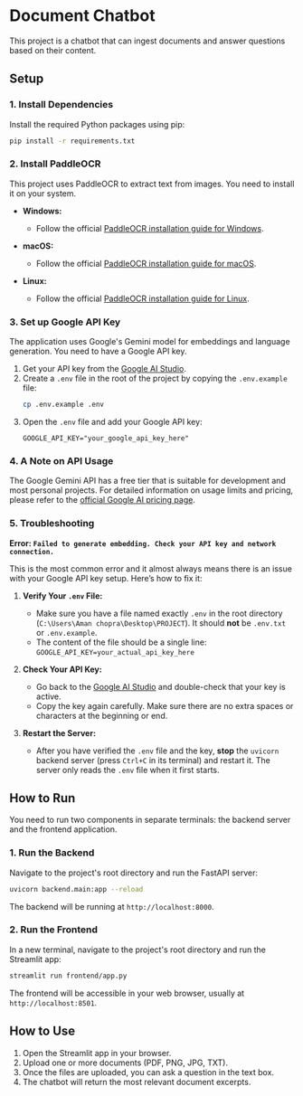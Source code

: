 # Document Chatbot

This project is a chatbot that can ingest documents and answer questions based on their content.

## Setup

### 1. Install Dependencies

Install the required Python packages using pip:

```bash
pip install -r requirements.txt
```

### 2. Install PaddleOCR

This project uses PaddleOCR to extract text from images. You need to install it on your system.

*   **Windows:**
    *   Follow the official [PaddleOCR installation guide for Windows](https://github.com/PaddlePaddle/PaddleOCR/blob/main/doc/doc_en/installation_en.md).

*   **macOS:**
    *   Follow the official [PaddleOCR installation guide for macOS](https://github.com/PaddlePaddle/PaddleOCR/blob/main/doc/doc_en/installation_en.md).

*   **Linux:**
    *   Follow the official [PaddleOCR installation guide for Linux](https://github.com/PaddlePaddle/PaddleOCR/blob/main/doc/doc_en/installation_en.md).

### 3. Set up Google API Key

The application uses Google's Gemini model for embeddings and language generation. You need to have a Google API key.

1.  Get your API key from the [Google AI Studio](https://aistudio.google.com/app/apikey).
2.  Create a `.env` file in the root of the project by copying the `.env.example` file:
    ```bash
    cp .env.example .env
    ```
3.  Open the `.env` file and add your Google API key:
    ```
    GOOGLE_API_KEY="your_google_api_key_here"
    ```

### 4. A Note on API Usage

The Google Gemini API has a free tier that is suitable for development and most personal projects. For detailed information on usage limits and pricing, please refer to the [official Google AI pricing page](https://ai.google.dev/pricing).

### 5. Troubleshooting

**Error: `Failed to generate embedding. Check your API key and network connection.`**

This is the most common error and it almost always means there is an issue with your Google API key setup. Here’s how to fix it:

1.  **Verify Your `.env` File:**
    *   Make sure you have a file named exactly `.env` in the root directory (`C:\Users\Aman chopra\Desktop\PROJECT`). It should **not** be `.env.txt` or `.env.example`.
    *   The content of the file should be a single line: `GOOGLE_API_KEY=your_actual_api_key_here`

2.  **Check Your API Key:**
    *   Go back to the [Google AI Studio](https://aistudio.google.com/app/apikey) and double-check that your key is active.
    *   Copy the key again carefully. Make sure there are no extra spaces or characters at the beginning or end.

3.  **Restart the Server:**
    *   After you have verified the `.env` file and the key, **stop** the `uvicorn` backend server (press `Ctrl+C` in its terminal) and restart it. The server only reads the `.env` file when it first starts.

## How to Run

You need to run two components in separate terminals: the backend server and the frontend application.

### 1. Run the Backend

Navigate to the project's root directory and run the FastAPI server:

```bash
uvicorn backend.main:app --reload
```

The backend will be running at `http://localhost:8000`.

### 2. Run the Frontend

In a new terminal, navigate to the project's root directory and run the Streamlit app:

```bash
streamlit run frontend/app.py
```

The frontend will be accessible in your web browser, usually at `http://localhost:8501`.

## How to Use

1.  Open the Streamlit app in your browser.
2.  Upload one or more documents (PDF, PNG, JPG, TXT).
3.  Once the files are uploaded, you can ask a question in the text box.
4.  The chatbot will return the most relevant document excerpts.